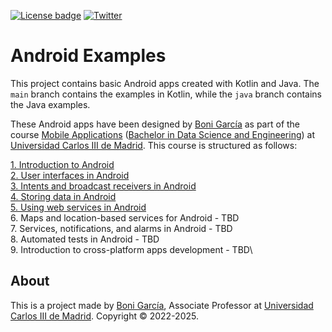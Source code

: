 [![License badge](https://img.shields.io/badge/license-Apache2-green.svg)](http://www.apache.org/licenses/LICENSE-2.0)
[![Twitter](https://img.shields.io/badge/follow-@boni_gg-green.svg)](https://twitter.com/boni_gg)

# Android Examples

This project contains basic Android apps created with Kotlin and Java. The `main` branch contains the examples in Kotlin, while the `java` branch contains the Java examples.

These Android apps have been designed by [Boni García](https://bonigarcia.dev/) as part of the course [Mobile Applications](https://aplicaciones.uc3m.es/cpa/generaFicha?est=350&anio=2024&plan=392&asig=16504&idioma=2) ([Bachelor in Data Science and Engineering](https://www.uc3m.es/bachelor-degree/data-science)) at [Universidad Carlos III de Madrid](https://www.uc3m.es/). This course is structured as follows:

[1. Introduction to Android](https://bonigarcia.dev/android-examples/MA_01-android_intro_v1.html)\
[2. User interfaces in Android](https://bonigarcia.dev/android-examples/MA_02-android_ui_v4.html)\
[3. Intents and broadcast receivers in Android](https://bonigarcia.dev/android-examples/MA_03-android_intents_broadcast_receivers_v1.html)\
[4. Storing data in Android](https://bonigarcia.dev/android-examples/MA_04-android_storing_data_v1.html)\
[5. Using web services in Android](https://bonigarcia.dev/android-examples/MA_05-android_web_services_v1.html)\
6. Maps and location-based services for Android - TBD\
7. Services, notifications, and alarms in Android - TBD\
8. Automated tests in Android - TBD\
9. Introduction to cross-platform apps development - TBD\


## About

This is a project made by [Boni García](https://bonigarcia.dev/), Associate Professor at [Universidad Carlos III de Madrid](https://www.it.uc3m.es/bogarcia/index.html). Copyright &copy; 2022-2025.